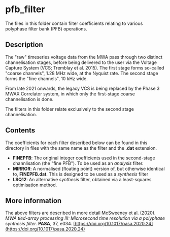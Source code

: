 # pfb\_filter

The files in this folder contain filter coefficients relating to various polyphase filter bank (PFB) operations.

## Description

The "raw" timeseries voltage data from the MWA pass through two distinct channelisation stages, before being delivered to the user via the Voltage Capture System (VCS; Tremblay et al. 2015). The first stage forms so-called "coarse channels", 1.28 MHz wide, at the Nyquist rate. The second stage forms the "fine channels", 10 kHz wide.

From late 2021 onwards, the legacy VCS is being replaced by the Phase 3 MWAX Correlator system, in which only the first-stage coarse channelisation is done.

The filters in this folder relate exclusively to the second stage channelisation.

## Contents

The coefficients for each filter described below can be found in this directory in files with the same name as the filter and the **.dat** extension.

- **FINEPFB**: The original integer coefficients used in the second-stage channlisation (the "fine PFB"). To be used as an *analysis* filter.
- **MIRROR**: A normalised (floating point) version of, but otherwise identical to, **FINEPFB.dat**. This is designed to be used as a *synthesis* filter
- **LSQ12**: An alternative *synthesis* filter, obtained via a least-squares optimisation method.

## More information

The above filters are described in more detail
McSweeney et al. (2020). *MWA tied-array processing III: Microsecond time resolution via a polyphase synthesis filter.* **PASA**, 37, e034. [https://doi.org/10.1017/pasa.2020.24](https://doi.org/10.1017/pasa.2020.24)
